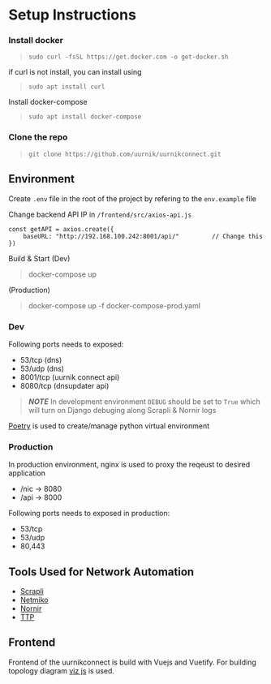 # Setup Instructions

### Install docker
> `sudo curl -fsSL https://get.docker.com -o get-docker.sh`

if curl is not install, you can install using 
> `sudo apt install curl`

Install docker-compose
> `sudo apt install docker-compose`

### Clone the repo
> `git clone https://github.com/uurnik/uurnikconnect.git`


## Environment 

Create `.env` file in the root of the project by refering to the `env.example` file


Change backend API IP in `/frontend/src/axios-api.js`

```
const getAPI = axios.create({
    baseURL: "http://192.168.100.242:8001/api/"         // Change this
})
```

Build & Start
(Dev)
> docker-compose up

(Production)
> docker-compose up -f docker-compose-prod.yaml


### Dev
Following ports needs to exposed:

- 53/tcp        (dns)
- 53/udp        (dns)
- 8001/tcp      (uurnik connect api)
- 8080/tcp      (dnsupdater api)


> **_NOTE_** In development environment `DEBUG` should be set to `True` which will turn on Django debuging along Scrapli & Nornir logs

[Poetry](https://python-poetry.org/) is used to create/manage python virtual environment

### Production
In production environment, nginx is used to proxy the reqeust to desired application

- /nic -> 8080
- /api -> 8000

Following ports needs to exposed in production:
- 53/tcp
- 53/udp
- 80,443


## Tools Used for Network Automation

- [Scrapli](https://github.com/carlmontanari/scrapli)
- [Netmiko](https://github.com/ktbyers/netmiko)
- [Nornir](https://nornir.readthedocs.io/en/v2.5.0/)
- [TTP](https://ttp.readthedocs.io/en/latest/)


## Frontend
Frontend of the uurnikconnect is build with Vuejs and Vuetify.
For building topology diagram [viz js](https://visjs.github.io/vis-network/docs/network/) is used.
